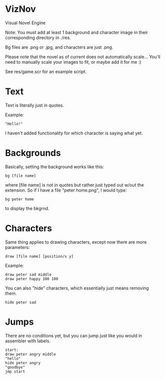 # VizNov
Visual Novel Engine

Note: You must add at least 1 background and character image in their 
corresponding directory in  ./res.

Bg files are .png or .jpg, and characters are just .png.

Please note that the novel as of current does not automatically scale...
You'll need to manually scale your images to fit, or maybe add it for me 
:)

See res/game.scr for an example script.

# Text
Text is literally just in quotes.

Example:

`"Hello!"`

I haven't added functionality for which character is saying what yet.


# Backgrounds
Basically, setting the background works like this:

`bg [file name]`

where [file name] is not in quotes but rather just typed out w/out the 
extension.  So if I have a file "peter home.png", I would type:

`bg peter home`

to display the bkgrnd.

# Characters
Same thing applies to drawing characters, except 
now there are more parameters:

`draw [file name] [position/x y]`

Example:

```
draw peter sad middle
draw peter happy 100 100
```

You can also "hide" characters, which essentially just means removing 
them.

`hide peter sad`

# Jumps
There are no conditions yet, but you can jump just like you would in 
assembler with labels.

```
start:
draw peter angry middle
"hello"
hide peter angry
"goodbye"
jmp start
```
